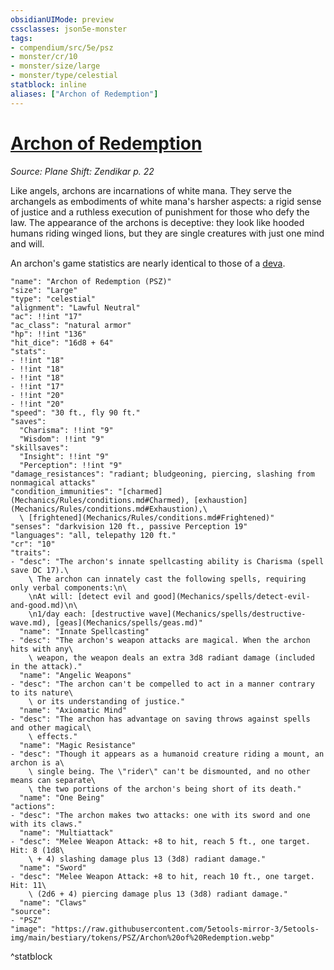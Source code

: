 ```yaml
---
obsidianUIMode: preview
cssclasses: json5e-monster
tags:
- compendium/src/5e/psz
- monster/cr/10
- monster/size/large
- monster/type/celestial
statblock: inline
aliases: ["Archon of Redemption"]
---
```

# [Archon of Redemption](Mechanics\bestiary\celestial/archon-of-redemption-psz.md)
*Source: Plane Shift: Zendikar p. 22*  

Like angels, archons are incarnations of white mana. They serve the archangels as embodiments of white mana's harsher aspects: a rigid sense of justice and a ruthless execution of punishment for those who defy the law. The appearance of the archons is deceptive: they look like hooded humans riding winged lions, but they are single creatures with just one mind and will.

An archon's game statistics are nearly identical to those of a [deva](Mechanics/bestiary/celestial/deva.md).

```statblock
"name": "Archon of Redemption (PSZ)"
"size": "Large"
"type": "celestial"
"alignment": "Lawful Neutral"
"ac": !!int "17"
"ac_class": "natural armor"
"hp": !!int "136"
"hit_dice": "16d8 + 64"
"stats":
- !!int "18"
- !!int "18"
- !!int "18"
- !!int "17"
- !!int "20"
- !!int "20"
"speed": "30 ft., fly 90 ft."
"saves":
  "Charisma": !!int "9"
  "Wisdom": !!int "9"
"skillsaves":
  "Insight": !!int "9"
  "Perception": !!int "9"
"damage_resistances": "radiant; bludgeoning, piercing, slashing from nonmagical attacks"
"condition_immunities": "[charmed](Mechanics/Rules/conditions.md#Charmed), [exhaustion](Mechanics/Rules/conditions.md#Exhaustion),\
  \ [frightened](Mechanics/Rules/conditions.md#Frightened)"
"senses": "darkvision 120 ft., passive Perception 19"
"languages": "all, telepathy 120 ft."
"cr": "10"
"traits":
- "desc": "The archon's innate spellcasting ability is Charisma (spell save DC 17).\
    \ The archon can innately cast the following spells, requiring only verbal components:\n\
    \nAt will: [detect evil and good](Mechanics/spells/detect-evil-and-good.md)\n\
    \n1/day each: [destructive wave](Mechanics/spells/destructive-wave.md), [geas](Mechanics/spells/geas.md)"
  "name": "Innate Spellcasting"
- "desc": "The archon's weapon attacks are magical. When the archon hits with any\
    \ weapon, the weapon deals an extra 3d8 radiant damage (included in the attack)."
  "name": "Angelic Weapons"
- "desc": "The archon can't be compelled to act in a manner contrary to its nature\
    \ or its understanding of justice."
  "name": "Axiomatic Mind"
- "desc": "The archon has advantage on saving throws against spells and other magical\
    \ effects."
  "name": "Magic Resistance"
- "desc": "Though it appears as a humanoid creature riding a mount, an archon is a\
    \ single being. The \"rider\" can't be dismounted, and no other means can separate\
    \ the two portions of the archon's being short of its death."
  "name": "One Being"
"actions":
- "desc": "The archon makes two attacks: one with its sword and one with its claws."
  "name": "Multiattack"
- "desc": "Melee Weapon Attack: +8 to hit, reach 5 ft., one target. Hit: 8 (1d8\
    \ + 4) slashing damage plus 13 (3d8) radiant damage."
  "name": "Sword"
- "desc": "Melee Weapon Attack: +8 to hit, reach 10 ft., one target. Hit: 11\
    \ (2d6 + 4) piercing damage plus 13 (3d8) radiant damage."
  "name": "Claws"
"source":
- "PSZ"
"image": "https://raw.githubusercontent.com/5etools-mirror-3/5etools-img/main/bestiary/tokens/PSZ/Archon%20of%20Redemption.webp"
```
^statblock